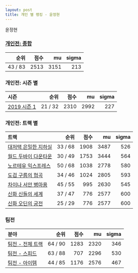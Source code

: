 ```yaml
---
layout: post
title: 개인 별 랭킹 - 윤정현
---
```


윤정현

### [개인전: 종합](../singles-full)

| 순위 | 점수 | mu | sigma |
|---:|---:|---:|---:|
| 43 / 83 | 2513 | 3151 | 213 |

### 개인전: 시즌 별

| 시즌 | 순위 | 점수 | mu | sigma |
|:---|---:|---:|---:|---:|
| [2019 시즌 1](../s2019_1) | 21 / 32 | 2310 | 2992 | 227 |

### 개인전: 트랙 별

| 트랙 | 순위 | 점수 | mu | sigma |
|:---|---:|---:|---:|---:|
| [대저택 은밀한 지하실](../jeotaek) | 33 / 68 | 1908 | 3487 | 526 |
| [월드 두바이 다운타운](../dubai) | 30 / 49 | 1753 | 3444 | 564 |
| [노르테유 익스프레스](../noex) | 50 / 68 | 1038 | 2778 | 580 |
| [도검 구름의 협곡](../hyupgog) | 34 / 46 | 1024 | 2805 | 593 |
| [차이나 서안 병마용](../byeongma) | 45 / 55 | 995 | 2630 | 545 |
| [신화 신들의 세계](../shinsegye) | 37 / 47 | 776 | 2577 | 600 |
| [신화 오딘의 궁전](../odin) | 25 / 29 | 776 | 2577 | 600 |

### 팀전

| 분야 | 순위 | 점수 | mu | sigma |
|:---|---:|---:|---:|---:|
| [팀전 - 전체 트랙](../team-full) | 64 / 90 | 1283 | 2320 | 346 |
| [팀전 - 스피드](../team-speed) | 63 / 88 | 707 | 2296 | 530 |
| [팀전 - 아이템](../team-item) | 44 / 85 | 1176 | 2576 | 467 |
